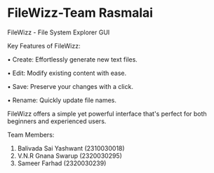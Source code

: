 # FileWizz-Team Rasmalai
FileWizz - File System Explorer GUI

Key Features of FileWizz:

• Create: Effortlessly generate new text files.

• Edit: Modify existing content with ease.

• Save: Preserve your changes with a click.

• Rename: Quickly update file names.

FileWizz offers a simple yet powerful interface that's perfect for both beginners and experienced users.

Team Members:
1. Balivada Sai Yashwant (2310030018)
2. V.N.R Gnana Swarup (2320030295)
3. Sameer Farhad (2320030239)
